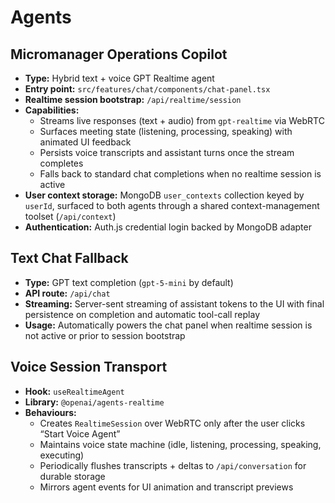 # Agents

## Micromanager Operations Copilot

- **Type:** Hybrid text + voice GPT Realtime agent
- **Entry point:** `src/features/chat/components/chat-panel.tsx`
- **Realtime session bootstrap:** `/api/realtime/session`
- **Capabilities:**
  - Streams live responses (text + audio) from `gpt-realtime` via WebRTC
  - Surfaces meeting state (listening, processing, speaking) with animated UI feedback
  - Persists voice transcripts and assistant turns once the stream completes
  - Falls back to standard chat completions when no realtime session is active
- **User context storage:** MongoDB `user_contexts` collection keyed by `userId`, surfaced to both agents through a shared context-management toolset (`/api/context`)
- **Authentication:** Auth.js credential login backed by MongoDB adapter

## Text Chat Fallback

- **Type:** GPT text completion (`gpt-5-mini` by default)
- **API route:** `/api/chat`
- **Streaming:** Server-sent streaming of assistant tokens to the UI with final persistence on completion and automatic tool-call replay
- **Usage:** Automatically powers the chat panel when realtime session is not active or prior to session bootstrap

## Voice Session Transport

- **Hook:** `useRealtimeAgent`
- **Library:** `@openai/agents-realtime`
- **Behaviours:**
  - Creates `RealtimeSession` over WebRTC only after the user clicks “Start Voice Agent”
  - Maintains voice state machine (idle, listening, processing, speaking, executing)
  - Periodically flushes transcripts + deltas to `/api/conversation` for durable storage
  - Mirrors agent events for UI animation and transcript previews

